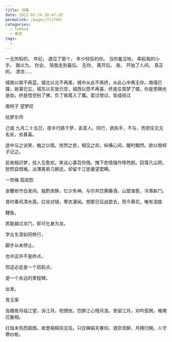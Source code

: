 ```yaml
---
title: 诗集
date: 2022-02-24 20:47:26
permalink: /pages/7c270d/
categories:
  - ToRead
  - 素材
tags:
  - 
---
```




一无所知的，
年纪，
遇见了那个，
年少轻狂的你。
当你羞涩地，
牵起我的小手。
我以为，
你会，
陪我走到最后。
在你，
离开后。
我，
开始了人间，
真正的，
漂流……

城南以南不再蓝，城北以北不再美，城中从此不再挤，从此心中再无你。南墙已撞，故事已忘，城东以东皆已空，城西以西不再喜，终是庄周梦了蝶，你是恩赐也是劫，终是悟空别了佛，负了紫霞入了魔。爱过恨过，皆成经过






南柯子 望梦叹

绘梦乐伶

己或 九月二十五日，夜半行路于梦，丢意人。同行，欲执手，不与，而若往无无名处，余甚喜。

途中与之谈笑，触之以情。恍然之悲，相见之欢，纵横心间。醒时黯然。欲以南柯子记之。

前夜相识梦，佳人见愈欢。笑谈心事百伤残。掩下悲情强作怿然颜。回落凡尘网，愁然自恨难。淡薄离索几朝还。却留千江思量望君瞒。

 

一剪梅 孤闺怨

金簪依守白发间。独酌贪醉，忆少失神。与尔共饮黄藤酒，山盟海誓，冷落新门。

昔时春风清水莲。红妆对镜，寒衣凄闻。想那日征战君去，而今黄花，唯有泪痕

 

鲤鱼，

若能越过龙门，即可化身为龙。

 

学业生涯如同修行，

脚步从未停止。

 

也许这并不是终点，

但这必定是一个启航点。

是一个永远的里程碑。

 

出发。

 

 

青玉案

高楼夜月临江望，诉江月，梳惆怅。饮醉江心残月浪。舍留江月，对吟孤惘，难掩花鬟相。

红烛未剪西窗朗。故里梧桐凤无往。只应婵娟天眷仰。酒空浓醉，月拥归幌。人守寒纱帐。

 